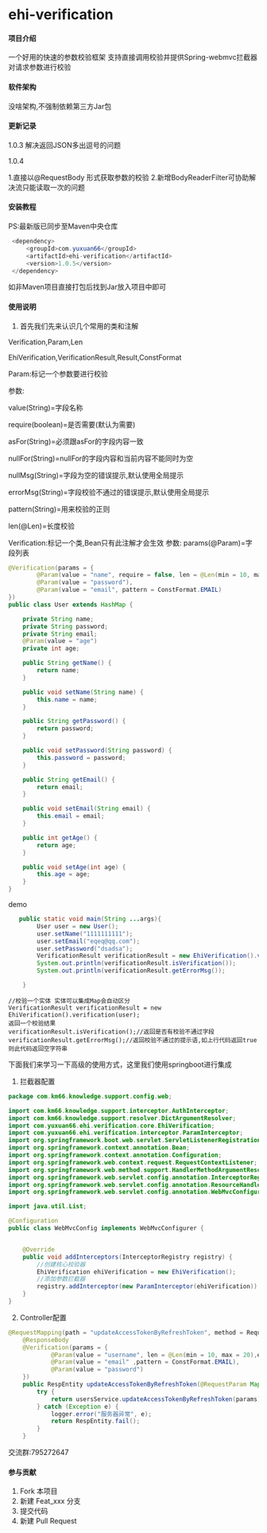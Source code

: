 # ehi-verification

#### 项目介绍
一个好用的快速的参数校验框架
支持直接调用校验并提供Spring-webmvc拦截器对请求参数进行校验

#### 软件架构
没啥架构,不强制依赖第三方Jar包

#### 更新记录
1.0.3 解决返回JSON多出逗号的问题

1.0.4 

1.直接以@RequestBody 形式获取参数的校验
2.新增BodyReaderFilter可协助解决流只能读取一次的问题


#### 安装教程
PS:最新版已同步至Maven中央仓库
```java
 <dependency>
     <groupId>com.yuxuan66</groupId>
     <artifactId>ehi-verification</artifactId>
     <version>1.0.5</version>
 </dependency>
```
如非Maven项目直接打包后找到Jar放入项目中即可

#### 使用说明

1. 首先我们先来认识几个常用的类和注解

Verification,Param,Len

EhiVerification,VerificationResult,Result,ConstFormat

Param:标记一个参数要进行校验

参数:

value(String)=字段名称

require(boolean)=是否需要(默认为需要)

asFor(String)=必须跟asFor的字段内容一致

nullFor(String)=nullFor的字段内容和当前内容不能同时为空

nullMsg(String)=字段为空的错误提示,默认使用全局提示

errorMsg(String)=字段校验不通过的错误提示,默认使用全局提示

pattern(String)=用来校验的正则

len(@Len)=长度校验



Verification:标记一个类,Bean只有此注解才会生效
参数:
params(@Param)=字段列表


```java
@Verification(params = {
        @Param(value = "name", require = false, len = @Len(min = 10, max = 20),errorMsg = "用户名必须为10~20位字符"),
        @Param(value = "password"),
        @Param(value = "email", pattern = ConstFormat.EMAIL)
})
public class User extends HashMap {

    private String name;
    private String password;
    private String email;
    @Param(value = "age")
    private int age;

    public String getName() {
        return name;
    }

    public void setName(String name) {
        this.name = name;
    }

    public String getPassword() {
        return password;
    }

    public void setPassword(String password) {
        this.password = password;
    }

    public String getEmail() {
        return email;
    }

    public void setEmail(String email) {
        this.email = email;
    }

    public int getAge() {
        return age;
    }

    public void setAge(int age) {
        this.age = age;
    }
}

```

demo

```java
   public static void main(String ...args){
        User user = new User();
        user.setName("1111111111");
        user.setEmail("eqeq@qq.com");
        user.setPassword("dsadsa");
        VerificationResult verificationResult = new EhiVerification().verification(user);
        System.out.println(verificationResult.isVerification());
        System.out.println(verificationResult.getErrorMsg());

    }
```
```
//校验一个实体 实体可以集成Map会自动区分
VerificationResult verificationResult = new EhiVerification().verification(user);
返回一个校验结果
verificationResult.isVerification();//返回是否有校验不通过字段
verificationResult.getErrorMsg();//返回校验不通过的提示语,如上行代码返回true则此代码返回空字符串 
```
下面我们来学习一下高级的使用方式，这里我们使用springboot进行集成
1. 拦截器配置
```java
package com.km66.knowledge.support.config.web;

import com.km66.knowledge.support.interceptor.AuthInterceptor;
import com.km66.knowledge.support.resolver.DictArgumentResolver;
import com.yuxuan66.ehi.verification.core.EhiVerification;
import com.yuxuan66.ehi.verification.interceptor.ParamInterceptor;
import org.springframework.boot.web.servlet.ServletListenerRegistrationBean;
import org.springframework.context.annotation.Bean;
import org.springframework.context.annotation.Configuration;
import org.springframework.web.context.request.RequestContextListener;
import org.springframework.web.method.support.HandlerMethodArgumentResolver;
import org.springframework.web.servlet.config.annotation.InterceptorRegistry;
import org.springframework.web.servlet.config.annotation.ResourceHandlerRegistry;
import org.springframework.web.servlet.config.annotation.WebMvcConfigurer;

import java.util.List;

@Configuration
public class WebMvcConfig implements WebMvcConfigurer {


	@Override
	public void addInterceptors(InterceptorRegistry registry) {
        //创建核心校验器
        EhiVerification ehiVerification = new EhiVerification();
        //添加参数拦截器
		registry.addInterceptor(new ParamInterceptor(ehiVerification));
	}
}
```
2. Controller配置
```java
@RequestMapping(path = "updateAccessTokenByRefreshToken", method = RequestMethod.POST)
    @ResponseBody
    @Verification(params = {
            @Param(value = "username", len = @Len(min = 10, max = 20),errorMsg = "用户名格式不正确",nullMsg = "用户名必须输入"),
            @Param(value = "email" ,pattern = ConstFormat.EMAIL),
            @Param(value = "password")
    })
    public RespEntity updateAccessTokenByRefreshToken(@RequestParam Map<String, Object> params) {
        try {
            return usersService.updateAccessTokenByRefreshToken(params);
        } catch (Exception e) {
            logger.error("服务器异常", e);
            return RespEntity.fail();
        }
    }
```
交流群:795272647

#### 参与贡献

1. Fork 本项目
2. 新建 Feat_xxx 分支
3. 提交代码
4. 新建 Pull Request

